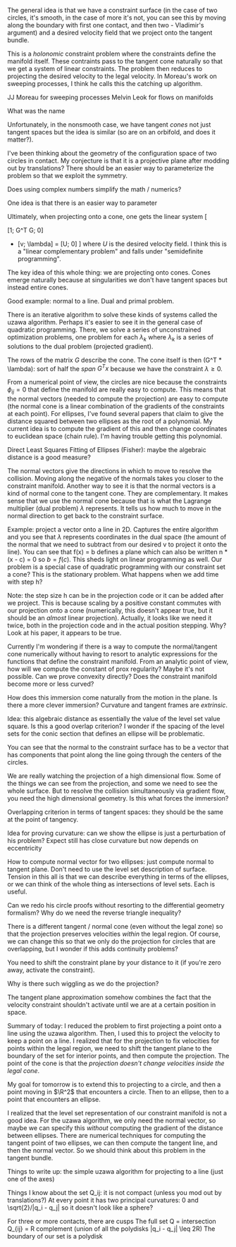 The general idea is that we have a constraint surface (in the case of two circles, it's smooth, in the case of more it's not, you can see this by moving along the boundary with first one contact, and then two - Vladimir's argument) and a desired velocity field that we project onto the tangent bundle. 

This is a *holonomic* constraint problem where the constraints define the manifold itself. These contraints pass to the tangent cone naturally so that we get a system of linear constraints. The problem then reduces to projecting the desired velocity to the legal velocity. In Moreau's work on sweeping processes, I think he calls this the catching up algorithm.

JJ Moreau for sweeping processes
Melvin Leok for flows on manifolds

What was the name 

Unfortunately, in the nonsmooth case, we have tangent *cones* not just tangent spaces but the idea is similar (so are on an orbifold, and does it matter?).

I've been thinking about the geometry of the configuration space of two circles in contact. My conjecture is that it is a projective plane after modding out by translations? There should be an easier way to parameterize the problem so that we exploit the symmetry.

Does using complex numbers simplify the math / numerics?

One idea is that there is an easier way to parameter

Ultimately, when projecting onto a cone, one gets the linear system
\[

[1; G^T
G; 0]
* [v; \lambda] = [U; 0]
\]
where $U$ is the desired velocity field. I think this is a "linear complementary problem" and falls under "semidefinite programming". 

The key idea of this whole thing: we are projecting onto cones. Cones emerge naturally because at singularities we don't have tangent spaces but instead entire cones.

Good example: normal to a line. Dual and primal problem.

There is an iterative algorithm to solve these kinds of systems called the uzawa algorithm. Perhaps it's easier to see it in the general case of quadratic programming. There, we solve a series of unconstrained optimization problems, one problem for each $\lambda_k$ where $\lambda_k$ is a series of solutions to the dual problem (projected gradient).

The rows of the matrix $G$ describe the cone. The cone itself is then (G^T * \lambda): sort of half the *span* $G^T x$ because we have the constraint $\lambda \geq 0$. 

From a numerical point of view, the circles are nice because the constraints $\phi_{ij} = 0$ that define the manifold are really easy to compute. This means that the normal vectors (needed to compute the projection) are easy to compute (the normal cone is a linear combination of the gradients of the constraints at each point). For ellipses, I've found several papers that claim to give the distance squared between two ellipses as the root of a polynomial. My current idea is to compute the gradient of this and then change coordinates to euclidean space (chain rule). I'm having trouble getting this polynomial.

Direct Least Squares Fitting of Ellipses (Fisher): maybe the algebraic distance is a good measure?
 
The normal vectors give the directions in which to move to resolve the collision. Moving along the negative of the normals takes you closer to the constraint manifold. Another way to see it is that the normal vectors is a kind of normal cone to the tangent cone. They are complementary. It makes sense that we use the normal cone because that is what the Lagrange multiplier (dual problem) $\lambda$ represents. It tells us how much to move in the normal direction to get back to the constraint surface. 

Example: project a vector onto a line in 2D. Captures the entire algorithm and you see that $\lambda$ represents coordinates in the dual space (the amount of the normal that we need to subtract from our desired v to project it onto the line). You can see that f(x) = b defines a plane which can also be written n * (x - c) = 0 so $b = f(c)$. This sheds light on linear programming as well. Our problem is a special case of quadratic programming with our constraint set a cone?  This is the stationary problem. What happens when we add time with step h?

Note: the step size h can be in the projection code or it can be added after we project. This is because scaling by a positive constant commutes with our projection onto a cone (numerically, this doesn't appear true, but it should be an *almost* linear projection). Actually, it looks like we need it twice, both in the projection code and in the actual position stepping. Why? Look at his paper, it appears to be true.

Currently I'm wondering if there is a way to compute the normal/tangent cone numerically without having to resort to analytic expressions for the functions that define the constraint manifold. From an analytic point of view, how will we compute the constant of prox regularity? Maybe it's not possible. Can we prove convexity directly? Does the constraint manifold become more or less curved?

How does this immersion come naturally from the motion in the plane. Is there a more clever immersion? Curvature and tangent frames are *extrinsic*.

Idea: this algebraic distance as essentially the value of the level set value square. Is this a good overlap criterion? I wonder if the spacing of the level sets for the conic section that defines an ellipse will be problematic.

You can see that the normal to the constraint surface has to be a vector that has components that point along the line going through the centers of the circles. 

We are really watching the projection of a high dimensional flow. Some of the things we can see from the projection, and some we need to see the whole surface. But to resolve the collision simultaneously via gradient flow, you need the high dimensional geometry. Is this what forces the immersion?

Overlapping criterion in terms of tangent spaces: they should be the same at the point of tangency.

Idea for proving curvature: can we show the ellipse is just a perturbation of his problem? Expect still has close curvature but now depends on eccentricity

How to compute normal vector for two ellipses: just compute normal to tangent plane. Don't need to use the level set description of surface. Tension in this all is that we can describe everything in terms of the ellipses, or we can think of the whole thing as intersections of level sets. Each is useful. 

Can we redo his circle proofs without resorting to the differential geometry formalism? Why do we need the reverse triangle inequality?

There is a different tangent / normal cone (even without the legal zone) so that the projection preserves velocities *within* the legal region. Of course, we can change this so that we only do the projection for circles that are overlapping, but I wonder if this adds continuity problems?

You need to shift the constraint plane by your distance to it (if you're zero away, activate the constraint). 

Why is there such wiggling as we do the projection?

The tangent plane approximation somehow combines the fact that the velocity constraint shouldn't activate until we are at a certain position in space.

Summary of today:
I reduced the problem to first projecting a point onto a line using the uzawa algorithm. Then, I used this to project the velocity to keep a point on a line. I realized that for the projection to fix velocities for points within the legal region, we need to shift the tangent plane to the boundary of the set for interior points, and then compute the projection. The point of the cone is that the *projection doesn't change velocities inside the legal cone*. 

My goal for tomorrow is to extend this to projecting to a circle, and then a point moving in $\R^2$ that encounters a circle. Then to an ellipse, then to a point that encounters an ellipse. 

I realized that the level set representation of our constraint manifold is not a good idea. For the uzawa algorithm, we only need the normal vector, so maybe we can specify this *without* computing the gradient of the distance between ellipses. There are numerical techniques for computing the tangent point of two ellipses, we can then compute the tangent line, and then the normal vector. So we should think about this problem in the tangent bundle.

Things to write up:
the simple uzawa algorithm for projecting to a line (just one of the axes)

Things I know about the set Q_ij:
it is not compact (unless you mod out by translations?)
At every point it has two principal curvatures: 0 and \sqrt{2}/|q_i - q_j| so it doesn't look like a sphere?

For three or more contacts, there are cusps
The full set Q = intersection Q_{ij} = R complement (union of all the polydisks |q_i - q_j| \leq 2R)
The boundary of our set is a polydisk
